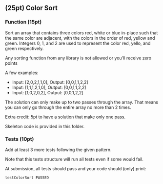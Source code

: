 ## (25pt) Color Sort

### Function (15pt)
Sort an array that contains three colors red, white or blue in-place such that the same color are adjacent, with the colors in the order of red, yellow and green. Integers 0, 1, and 2 are used to represent the color red, yello, and green respectively. 

Any sorting function from any library is not allowed or you'll receive zero points

A few examples:

- Input: [2,0,2,1,1,0], Output: [0,0,1,1,2,2]
- Input: [1,1,1,2,1,0], Output: [0,0,1,1,2,2]
- Input: [1,0,2,0,2], Output: [0,0,1,2,2]

The solution can only make up to two passes through the array. That means you can only go through the entire array no more than 2 times. 

Extra credit: 5pt to have a solution that make only one pass.

Skeleton code is provided in this folder. 

### Tests (10pt)
Add at least 3 more tests following the given pattern. 

Note that this tests structure will run all tests even if some would fail.

At submission, all tests should pass and your code should (only) print:

```bash
testColorSort PASSED
```








